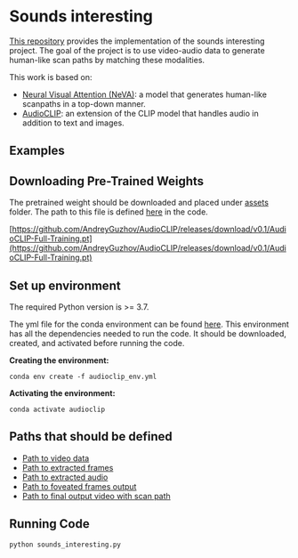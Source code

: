# Sounds interesting

[This repository](https://github.com/BetelhemNebebe/Sounds_interesting) provides the implementation of the sounds interesting project. The goal of the project is to use video-audio data to generate human-like scan paths by matching these modalities.

This work is based on:
- [ Neural Visual Attention (NeVA)](https://github.com/SchwinnL/NeVA/tree/main): a model that generates human-like scanpaths in a top-down manner.
- [AudioCLIP](https://github.com/AndreyGuzhov/AudioCLIP/tree/master): an extension of the CLIP model that handles audio in addition to text and images.

## Examples


## Downloading Pre-Trained Weights

The pretrained weight should be downloaded and placed under [assets](https://github.com/BetelhemNebebe/Sounds_interesting/tree/master/assets) folder. The path to this file is defined [here](https://github.com/BetelhemNebebe/Sounds_interesting/blob/395affff7ec9e3005f6ad7da29d6e664bbaad5d2/sounds_interesting.py#L30) in the code.

[https://github.com/AndreyGuzhov/AudioCLIP/releases/download/v0.1/AudioCLIP-Full-Training.pt](https://github.com/AndreyGuzhov/AudioCLIP/releases/download/v0.1/AudioCLIP-Full-Training.pt)

## Set up environment
The required Python version is >= 3.7.

The yml file for the conda environment can be found [here](https://github.com/BetelhemNebebe/Sounds_interesting/blob/master/audioclip_env.yml). This environment has all the dependencies needed to run the code. It should be downloaded, created, and activated before running the code.

**Creating the environment:**

`conda env create -f audioclip_env.yml`

**Activating the environment:**

`conda activate audioclip`

## Paths that should be defined

- [Path to video data](https://github.com/BetelhemNebebe/Sounds_interesting/blob/a44a80e13822d1f69a287d25e20e636e640b0697/sounds_interesting.py#L191)
- [Path to extracted frames](https://github.com/BetelhemNebebe/Sounds_interesting/blob/a44a80e13822d1f69a287d25e20e636e640b0697/sounds_interesting.py#L88)
- [Path to extracted audio](https://github.com/BetelhemNebebe/Sounds_interesting/blob/a44a80e13822d1f69a287d25e20e636e640b0697/sounds_interesting.py#L128)
- [Path to foveated frames output](https://github.com/BetelhemNebebe/Sounds_interesting/blob/a44a80e13822d1f69a287d25e20e636e640b0697/NeVA.py#L109)
- [Path to final output video with scan path](https://github.com/BetelhemNebebe/Sounds_interesting/blob/a44a80e13822d1f69a287d25e20e636e640b0697/sounds_interesting.py#L284)

## Running Code

`python sounds_interesting.py`
